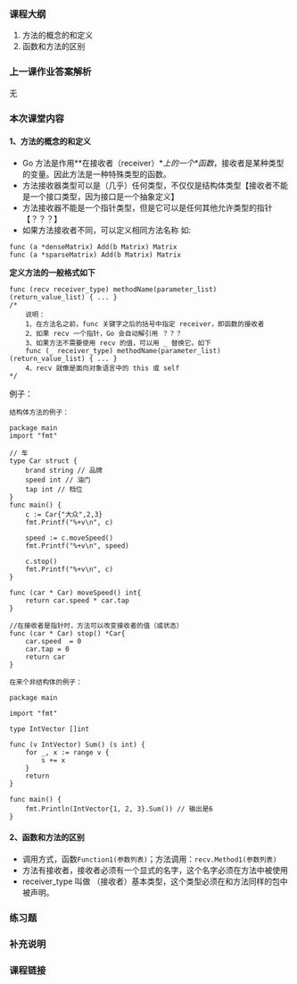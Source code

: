 ### 课程大纲

1. 方法的概念的和定义
2. 函数和方法的区别

### 上一课作业答案解析

无

### 本次课堂内容

#### 1、方法的概念的和定义

- Go 方法是作用**在接收者（receiver）\**上的一个\**函数**，接收者是某种类型的变量。因此方法是一种特殊类型的函数。
- 方法接收器类型可以是（几乎）任何类型，不仅仅是结构体类型【接收者不能是一个接口类型，因为接口是一个抽象定义】
- 方法接收器不能是一个指针类型，但是它可以是任何其他允许类型的指针【？？？】
- 如果方法接收者不同，可以定义相同方法名称 如:

```
func (a *denseMatrix) Add(b Matrix) Matrix
func (a *sparseMatrix) Add(b Matrix) Matrix
```

**定义方法的一般格式如下**

```
func (recv receiver_type) methodName(parameter_list) (return_value_list) { ... }
/*
    说明：
    1、在方法名之前，func 关键字之后的括号中指定 receiver，即函数的接收者
    2、如果 recv 一个指针，Go 会自动解引用 ？？？
    3、如果方法不需要使用 recv 的值，可以用 _ 替换它。如下
    func (_ receiver_type) methodName(parameter_list) (return_value_list) { ... }
    4、recv 就像是面向对象语言中的 this 或 self
*/
```

例子：

```
结构体方法的例子：

package main
import "fmt"

// 车
type Car struct {
	brand string // 品牌
	speed int // 油门
	tap int // 档位
}
func main() {
	c := Car{"大众",2,3}
	fmt.Printf("%+v\n", c)

	speed := c.moveSpeed()
	fmt.Printf("%+v\n", speed)

	c.stop()
	fmt.Printf("%+v\n", c)
}

func (car * Car) moveSpeed() int{
	return car.speed * car.tap
}

//在接收者是指针时，方法可以改变接收者的值（或状态）
func (car * Car) stop() *Car{
	car.speed  = 0
	car.tap = 0
	return car
}

在来个非结构体的例子：

package main

import "fmt"

type IntVector []int

func (v IntVector) Sum() (s int) {
    for _, x := range v {
        s += x
    }
    return
}

func main() {
    fmt.Println(IntVector{1, 2, 3}.Sum()) // 输出是6
}
```

#### 2、函数和方法的区别

- 调用方式，函数`Function1(参数列表)`；方法调用：`recv.Method1(参数列表)`
- 方法有接收者，接收者必须有一个显式的名字，这个名字必须在方法中被使用
- receiver_type 叫做 （接收者）基本类型，这个类型必须在和方法同样的包中被声明。

### 练习题

### 补充说明

### 课程链接